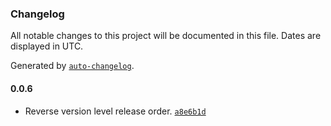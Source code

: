 ### Changelog

All notable changes to this project will be documented in this file. Dates are displayed in UTC.

Generated by [`auto-changelog`](https://github.com/CookPete/auto-changelog).

#### 0.0.6

- Reverse version level release order. [`a8e6b1d`](https://github.com/Codex-/cosmiconfig-typescript-loader/commit/a8e6b1d59f7fcfb2792f7ad84d820dce2cd4af55)
